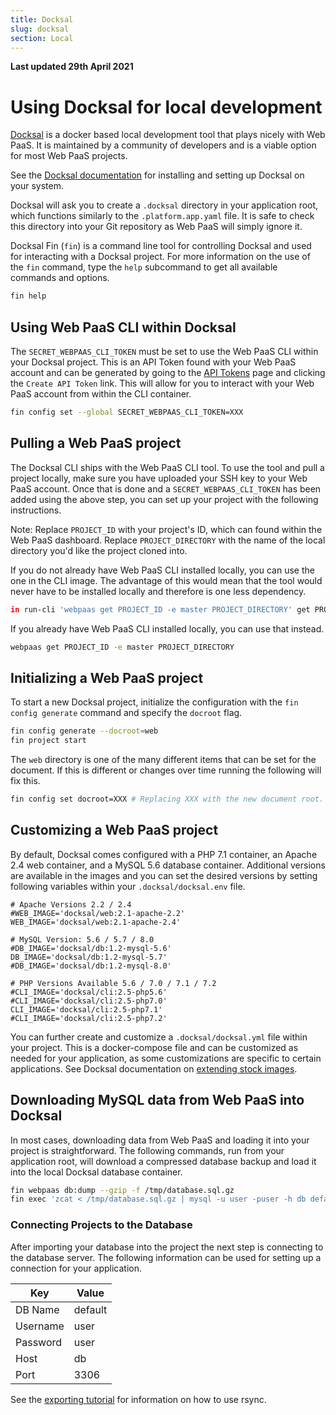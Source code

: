 ```yaml
---
title: Docksal
slug: docksal
section: Local
---
```


**Last updated 29th April 2021**


# Using Docksal for local development

[Docksal](https://docksal.io) is a docker based local development tool that plays nicely with Web PaaS. It is maintained by a community of developers and is a viable option for most Web PaaS projects.

See the [Docksal documentation](https://docs.docksal.io/) for installing and setting up Docksal on your system.

Docksal will ask you to create a `.docksal` directory in your application root, which functions similarly to the `.platform.app.yaml` file. It is safe to check this directory into your Git repository as Web PaaS will simply ignore it.

Docksal Fin (`fin`) is a command line tool for controlling Docksal and used for interacting with a Docksal project. For more information on the use of the `fin` command, type the `help` subcommand to get all available commands and options.

```bash
fin help
```

## Using Web PaaS CLI within Docksal

The `SECRET_WEBPAAS_CLI_TOKEN` must be set to use the Web PaaS CLI within your Docksal project. This is an API Token found with your Web PaaS account and can be generated by going to the [API Tokens](https://accounts.platform.sh/user/api-tokens) page and clicking the `Create API Token` link. This will allow for you to interact with your Web PaaS account from within the CLI container.

```bash
fin config set --global SECRET_WEBPAAS_CLI_TOKEN=XXX
```

## Pulling a Web PaaS project

The Docksal CLI ships with the Web PaaS CLI tool. To use the tool and pull a project locally, make sure you have uploaded your SSH key to your Web PaaS account. Once that is done and a `SECRET_WEBPAAS_CLI_TOKEN` has been added using the above step, you can set up your project with the following instructions.

Note: Replace `PROJECT_ID` with your project's ID, which can found within the Web PaaS dashboard. Replace `PROJECT_DIRECTORY` with the name of the local directory you'd like the project cloned into.

If you do not already have Web PaaS CLI installed locally, you can use the one in the CLI image. The advantage of this would mean that the tool would never have to be installed locally and therefore is one less dependency.

```bash
in run-cli 'webpaas get PROJECT_ID -e master PROJECT_DIRECTORY' get PROJECT_ID -e master PROJECT_DIRECTORY'
```

If you already have Web PaaS CLI installed locally, you can use that instead.

```bash
webpaas get PROJECT_ID -e master PROJECT_DIRECTORY
```

## Initializing a Web PaaS project

To start a new Docksal project, initialize the configuration with the `fin config generate` command and specify the `docroot` flag.

```bash
fin config generate --docroot=web
fin project start
```

The `web` directory is one of the many different items that can be set for the document. If this is different or changes over time running the following will fix this.

```bash
fin config set docroot=XXX # Replacing XXX with the new document root.
```

## Customizing a Web PaaS project

By default, Docksal comes configured with a PHP 7.1 container, an Apache 2.4 web container, and a MySQL 5.6 database container. Additional versions are available in the images and you can set the desired versions by setting following variables within your `.docksal/docksal.env` file.

```text
# Apache Versions 2.2 / 2.4
#WEB_IMAGE='docksal/web:2.1-apache-2.2'
WEB_IMAGE='docksal/web:2.1-apache-2.4'

# MySQL Version: 5.6 / 5.7 / 8.0
#DB_IMAGE='docksal/db:1.2-mysql-5.6'
DB_IMAGE='docksal/db:1.2-mysql-5.7'
#DB_IMAGE='docksal/db:1.2-mysql-8.0'

# PHP Versions Available 5.6 / 7.0 / 7.1 / 7.2
#CLI_IMAGE='docksal/cli:2.5-php5.6'
#CLI_IMAGE='docksal/cli:2.5-php7.0'
CLI_IMAGE='docksal/cli:2.5-php7.1'
#CLI_IMAGE='docksal/cli:2.5-php7.2'
```

You can further create and customize a `.docksal/docksal.yml` file within your project. This is a docker-compose file and can be customized as needed for your application, as some customizations are specific to certain applications. See Docksal documentation on [extending stock images](https://docs.docksal.io/stack/extend-images).

## Downloading MySQL data from Web PaaS into Docksal

In most cases, downloading data from Web PaaS and loading it into your project is straightforward. The following commands, run from your application root, will download a compressed database backup and load it into the local Docksal database container.

```bash
fin webpaas db:dump --gzip -f /tmp/database.sql.gz
fin exec 'zcat < /tmp/database.sql.gz | mysql -u user -puser -h db default'
```

### Connecting Projects to the Database

After importing your database into the project the next step is connecting to the database server. The following information can be used for setting up a connection for your application.

Key | Value
----|-----
DB Name | default
Username | user
Password | user
Host | db
Port | 3306

See the [exporting tutorial](../../tutorials-exporting) for information on how to use rsync.
